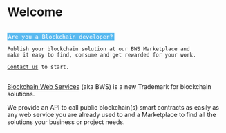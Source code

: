 # Welcome

<style>
.welcome-highlight {
    background-color:#5abaf0;
    color:white;
    text-shadow: none !important;
    font-size:13px;
    padding: 1px 3px 1px 2px;
  }
</style>

<pre class="highlight javascript" style="display: block;"><code>
<span class="welcome-highlight">Are you a Blockchain developer?</span>

<span class="s1">Publish your blockchain solution at our <span class="na">BWS Marketplace</span> and
make it easy to find, consume and get rewarded for your work.
</span>
<a href="https://bws.ninja/front-marketplace-contact.html" target="_blank">Contact us</a> to start.
</code>
</pre>

[Blockchain Web Services](https://bws.ninja) (aka BWS) is a new Trademark for blockchain solutions.

We provide an API to call public blockchain(s) smart contracts as easily as any web service you are already used to and a Marketplace to find all the solutions your business or project needs.

